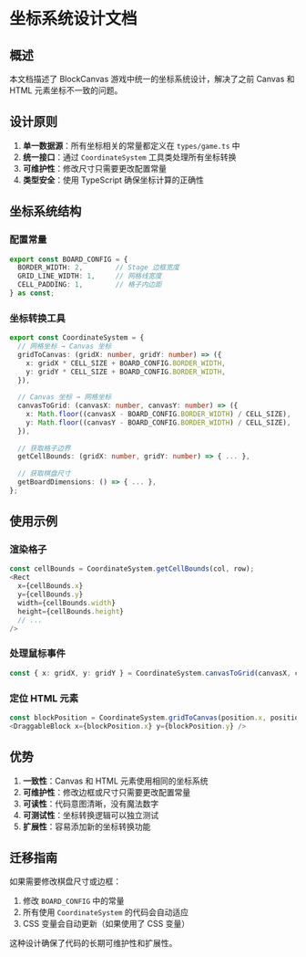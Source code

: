 # 坐标系统设计文档

## 概述

本文档描述了 BlockCanvas 游戏中统一的坐标系统设计，解决了之前 Canvas 和 HTML 元素坐标不一致的问题。

## 设计原则

1. **单一数据源**：所有坐标相关的常量都定义在 `types/game.ts` 中
2. **统一接口**：通过 `CoordinateSystem` 工具类处理所有坐标转换
3. **可维护性**：修改尺寸只需要更改配置常量
4. **类型安全**：使用 TypeScript 确保坐标计算的正确性

## 坐标系统结构

### 配置常量

```typescript
export const BOARD_CONFIG = {
  BORDER_WIDTH: 2,        // Stage 边框宽度
  GRID_LINE_WIDTH: 1,     // 网格线宽度
  CELL_PADDING: 1,        // 格子内边距
} as const;
```

### 坐标转换工具

```typescript
export const CoordinateSystem = {
  // 网格坐标 → Canvas 坐标
  gridToCanvas: (gridX: number, gridY: number) => ({
    x: gridX * CELL_SIZE + BOARD_CONFIG.BORDER_WIDTH,
    y: gridY * CELL_SIZE + BOARD_CONFIG.BORDER_WIDTH,
  }),
  
  // Canvas 坐标 → 网格坐标
  canvasToGrid: (canvasX: number, canvasY: number) => ({
    x: Math.floor((canvasX - BOARD_CONFIG.BORDER_WIDTH) / CELL_SIZE),
    y: Math.floor((canvasY - BOARD_CONFIG.BORDER_WIDTH) / CELL_SIZE),
  }),
  
  // 获取格子边界
  getCellBounds: (gridX: number, gridY: number) => { ... },
  
  // 获取棋盘尺寸
  getBoardDimensions: () => { ... },
};
```

## 使用示例

### 渲染格子

```typescript
const cellBounds = CoordinateSystem.getCellBounds(col, row);
<Rect
  x={cellBounds.x}
  y={cellBounds.y}
  width={cellBounds.width}
  height={cellBounds.height}
  // ...
/>
```

### 处理鼠标事件

```typescript
const { x: gridX, y: gridY } = CoordinateSystem.canvasToGrid(canvasX, canvasY);
```

### 定位 HTML 元素

```typescript
const blockPosition = CoordinateSystem.gridToCanvas(position.x, position.y);
<DraggableBlock x={blockPosition.x} y={blockPosition.y} />
```

## 优势

1. **一致性**：Canvas 和 HTML 元素使用相同的坐标系统
2. **可维护性**：修改边框或尺寸只需要更改配置常量
3. **可读性**：代码意图清晰，没有魔法数字
4. **可测试性**：坐标转换逻辑可以独立测试
5. **扩展性**：容易添加新的坐标转换功能

## 迁移指南

如果需要修改棋盘尺寸或边框：

1. 修改 `BOARD_CONFIG` 中的常量
2. 所有使用 `CoordinateSystem` 的代码会自动适应
3. CSS 变量会自动更新（如果使用了 CSS 变量）

这种设计确保了代码的长期可维护性和扩展性。

